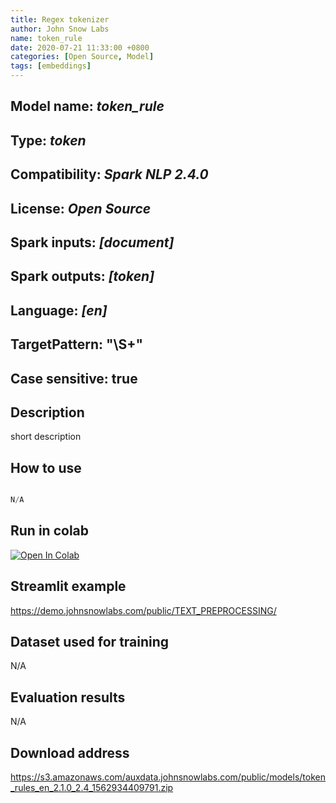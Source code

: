 ```yaml
---
title: Regex tokenizer
author: John Snow Labs
name: token_rule
date: 2020-07-21 11:33:00 +0800
categories: [Open Source, Model]
tags: [embeddings]
---
```


## Model name: *token_rule*
## Type: *token*
## Compatibility: *Spark NLP 2.4.0*
## License: *Open Source*
## Spark inputs: *[document]*
## Spark outputs: *[token]*
## Language: *[en]*
## TargetPattern: "\\S+"
## Case sensitive: true


## Description
short description 
## How to use
```python

N/A
```
## Run in colab

<p style="text-align:left"> 


[![Open In Colab](https://colab.research.google.com/assets/colab-badge.svg)](https://colab.research.google.com/github/JohnSnowLabs/spark-nlp-workshop/blob/master/tutorials/streamlit_notebooks/TEXT_PREPROCESSING.ipynb)


</p>


## Streamlit example
<https://demo.johnsnowlabs.com/public/TEXT_PREPROCESSING/>

## Dataset used for training 
N/A

## Evaluation results
N/A

## Download address
<https://s3.amazonaws.com/auxdata.johnsnowlabs.com/public/models/token_rules_en_2.1.0_2.4_1562934409791.zip>

